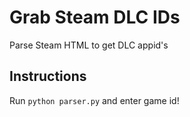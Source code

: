 # Grab Steam DLC IDs

Parse Steam HTML to get DLC appid's

## Instructions
Run `python parser.py` and enter game id!
